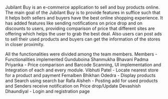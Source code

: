 Jubilant Buy is an e-commerce application to sell and buy products online.
The main goal of the Jubilant Buy is to provide features in suffice such that it helps both sellers and buyers have the best online shopping experience. It has  added features like sending notifications on price drop and on discounts to users, providing comparison of price that different sites are offering which helps the user to grab the best deal. Also users can post ads to sell their used products and buyers can get the information of the stores in closer proximity.

All the functionalities were divided among the team members.
Members - Functionalities implemented
Gunduboina Shanmukha Bhavani Padma Priyanka - Price comparison and Barcode Scanning, UI implementation and Integration of each and every module.
Vibhuti Patel - Locate nearest store for a product and payment
Femalben Bhikhan Odedra - Display products and Search using search bar
Rafa Alsheh - Posting add for used products and Senders receive notification on Price drop/Update
Devashish Dhaundiyal - Login and registration page